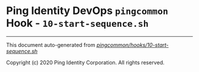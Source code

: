 
# Ping Identity DevOps `pingcommon` Hook - `10-start-sequence.sh`

---
This document auto-generated from _[pingcommon/hooks/10-start-sequence.sh](https://github.com/pingidentity/pingidentity-docker-builds/blob/master/pingcommon/hooks/10-start-sequence.sh)_

Copyright (c)  2020 Ping Identity Corporation. All rights reserved.
